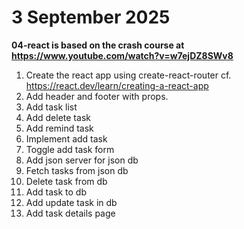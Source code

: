 # 3 September 2025

**04-react is based on the crash course at https://www.youtube.com/watch?v=w7ejDZ8SWv8**

1. Create the react app using create-react-router cf. https://react.dev/learn/creating-a-react-app
2. Add header and footer with props.
3. Add task list
4. Add delete task
5. Add remind task
6. Implement add task
7. Toggle add task form
8. Add json server for json db
9. Fetch tasks from json db
10. Delete task from db
11. Add task to db
12. Add update task in db
13. Add task details page